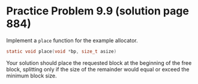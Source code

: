 # Practice Problem 9.9 (solution page 884)
Implement a `place` function for the example allocator.

```c
static void place(void *bp, size_t asize)
```

Your solution should place the requested block at the beginning of the free block, splitting only if the size of the remainder would equal or exceed the minimum block size.